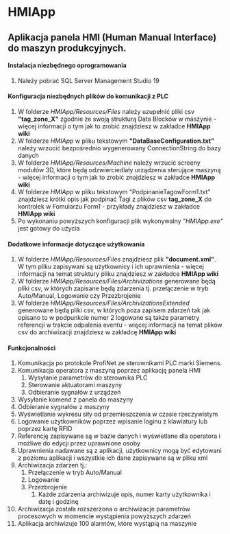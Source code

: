 # HMIApp
## Aplikacja panela HMI (Human Manual Interface) do maszyn produkcyjnych. 
#### Instalacja niezbędnego oprogramowania
1. Należy pobrać SQL Server Management Studio 19
#### Konfiguracja niezbędnych plików do komunikacji z PLC
1. W folderze *HMIApp/Resources/Files* należy uzupełnić pliki csv **"tag_zone_X"** zgodnie ze swoją strukturą Data Blocków w maszynie - więcej informacji o tym jak to zrobić znajdziesz w zakładce **HMIApp wiki** 
2. W folderze *HMIApp* w pliku tekstowym **"DataBaseConfiguration.txt"** należy wrzucić bezpośrednio wygenerowany ConnectionString do bazy danych
3. W folderze *HMIApp/Resources/Machine* należy wrzucić screeny modułów 3D, które będą odzwierciedlały urządzenia sterujące maszyną - więcej informacji o tym jak to zrobić znajdziesz w zakładce **HMIApp wiki**
4. W folderze *HMIApp* w pliku tekstowym "PodpinanieTagowForm1.txt" znajdziesz krótki opis jak podpinać Tagi z plików csv **tag_zone_X** do kontrolek w Fomularzu Form1 - przykłady znajdziesz w zakładce **HMIApp wiki** 
5. Po wykonaniu powyższych konfiguracji plik wykonywalny *"HMIApp.exe"* jest gotowy do użycia
#### Dodatkowe informacje dotyczące użytkowania
1. W folderze *HMIApp/Resources/Files* znajdziesz plik **"document.xml"**. W tym pliku zapisywani są użytkownicy i ich uprawnienia - więcej informacji na temat struktury pliku znajdziesz w zakładce **HMIApp wiki**
2. W folderze *HMIApp/Resources/Files/Archivizations* generowane będą pliki csv, w których zapisane będą zdarzenia tj. przełączenie w tryb Auto/Manual, Logowanie czy Przezbrojenie
3. W folderze *HMIApp/Resources/Files/ArchivizationsExtended* generowane będą pliki csv, w których poza zapisem zdarzeń tak jak opisano to w podpunkcie numer 2 logowane są także parametry referencji w trakcie odpalenia eventu - więcej informacji na temat plików csv do archiwizacji znajdziesz w zakładcę **HMIApp wiki**
#### Funkcjonalności
1. Komunikacja po protokole ProfiNet ze sterownikami PLC marki Siemens.
2. Komunikacja operatora z maszyną poprzez aplikację panela HMI
    1. Wysyłanie parametrów do sterownika PLC
    2. Sterowanie aktuatorami maszyny
    3. Odbieranie sygnałów z urządzeń
3. Wysyłanie komend z panela do maszyny
4. Odbieranie sygnałów z maszyny
5. Wyświetlanie wykresu siły od przemieszczenia w czasie rzeczywistym
6. Logowanie użytkowników poprzez wpisanie loginu z klawiatury lub poprzez kartę RFID
7. Referencję zapisywane są w bazie danych i wyświetlane dla operatora i możliwe do edycji przez uprawnione osoby
8. Uprawnienia nadawane są z aplikacji, użytkownicy mogą być edytowani z poziomu aplikacji i wszystkie ich dane zapisywane są w pliku xml
9. Archiwizacja zdarzeń tj.:
    1. Przełączenie w tryb Auto/Manual
    2. Logowanie
    3. Przezbrojenie
        1. Każde zdarzenia archiwizuje opis, numer karty użytkownika i datę i godzinę
10. Archiwizacja została rozszerzona o archiwizacje parametrów procesowych w momencie wystąpienia powyższych zdarzeń
11. Aplikacja archiwizuje 100 alarmów, które wystąpią na maszynie